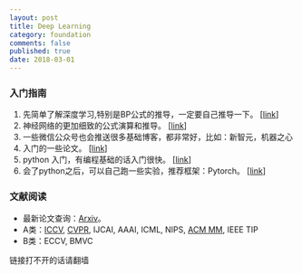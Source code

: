 ```yaml
---
layout: post
title: Deep Learning
category: foundation
comments: false
published: true
date: 2018-03-01
---
```


### 入门指南
 1. 先简单了解深度学习,特别是BP公式的推导，一定要自己推导一下。 [[link](https://www.doc.ic.ac.uk/~nd/surprise_96/journal/vol4/cs11/report.html)]
 2. 神经网络的更加细致的公式演算和推导。  [[link](http://deeplearning.stanford.edu/wiki/index.php/UFLDL%E6%95%99%E7%A8%8B)]
 3. 一些微信公众号也会推送很多基础博客，都非常好，比如：新智元，机器之心
 4. 入门的一些论文。 [[link](http://mp.weixin.qq.com/s?__biz=MzI3MTA0MTk1MA==&mid=2651986617&idx=1&sn=fddebd0f2968d66b7f424d6a435c84af&scene=5&srcid=0830nsu1U9Xy5lZ9m4MYZlFQ#rd)]
 4. python 入门，有编程基础的话入门很快。  [[link](http://python.swaroopch.com)]
 4. 会了python之后，可以自己跑一些实验，推荐框架：Pytorch。 [[link](http://pytorch.org)]

### 文献阅读
 * 最新论文查询：[Arxiv](https://arxiv.org)。
 * A类：[ICCV](http://openaccess.thecvf.com/menu.py), [CVPR](http://openaccess.thecvf.com/menu.py), IJCAI, AAAI, ICML, NIPS, [ACM MM](https://dl.acm.org/dl.cfm), IEEE TIP
 * B类：ECCV, BMVC

<div align="left">链接打不开的话请翻墙</div>
